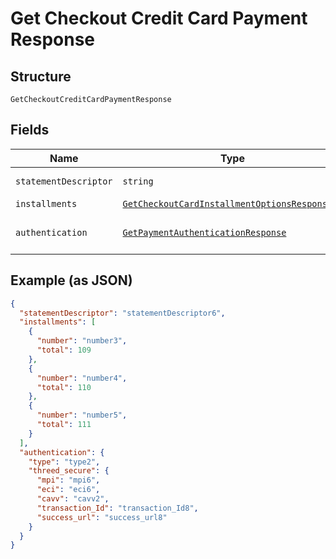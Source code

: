
# Get Checkout Credit Card Payment Response

## Structure

`GetCheckoutCreditCardPaymentResponse`

## Fields

| Name | Type | Tags | Description | Getter | Setter |
|  --- | --- | --- | --- | --- | --- |
| `statementDescriptor` | `string` | Required | Descrição na fatura | getStatementDescriptor(): string | setStatementDescriptor(string statementDescriptor): void |
| `installments` | [`GetCheckoutCardInstallmentOptionsResponse[]`](../../doc/models/get-checkout-card-installment-options-response.md) | Required | Parcelas | getInstallments(): array | setInstallments(array installments): void |
| `authentication` | [`GetPaymentAuthenticationResponse`](../../doc/models/get-payment-authentication-response.md) | Required | Payment Authentication response | getAuthentication(): GetPaymentAuthenticationResponse | setAuthentication(GetPaymentAuthenticationResponse authentication): void |

## Example (as JSON)

```json
{
  "statementDescriptor": "statementDescriptor6",
  "installments": [
    {
      "number": "number3",
      "total": 109
    },
    {
      "number": "number4",
      "total": 110
    },
    {
      "number": "number5",
      "total": 111
    }
  ],
  "authentication": {
    "type": "type2",
    "threed_secure": {
      "mpi": "mpi6",
      "eci": "eci6",
      "cavv": "cavv2",
      "transaction_Id": "transaction_Id8",
      "success_url": "success_url8"
    }
  }
}
```

